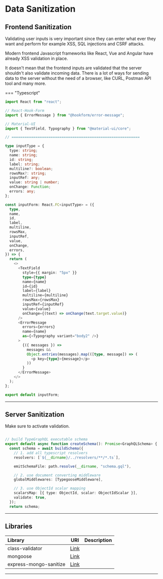 # Data Sanitization

## Frontend Sanitization

Validating user inputs is very important since they can enter what ever they want and perform for example XSS, SQL injections and CSRF attacks.

Modern frontend Javascript frameworks like React, Vue and Angular have already XSS validation in place.

It doesn't mean that the frontend inputs are validated that the server shouldn't also validate incoming data. There is a lot of ways for sending data to the server without the need of a browser, like CURL, Postman API tool and many more.

=== "Typescript"

```typescript
import React from "react";

// React-Hook-Form
import { ErrorMessage } from "@hookform/error-message";

// Material-UI
import { TextField, Typography } from "@material-ui/core";

// ===========================================================

type inputType = {
  type: string;
  name: string;
  id: string;
  label: string;
  multiline?: boolean;
  rowsMax?: string;
  inputRef: any;
  value: string | number;
  onChange: Function;
  errors: any;
};

const inputForm: React.FC<inputType> = ({
  type,
  name,
  id,
  label,
  multiline,
  rowsMax,
  inputRef,
  value,
  onChange,
  errors,
}) => {
  return (
    <>
      <TextField
        style={{ margin: "5px" }}
        type={type}
        name={name}
        id={id}
        label={label}
        multiline={multiline}
        rowsMax={rowsMax}
        inputRef={inputRef}
        value={value}
        onChange={(text) => onChange(text.target.value)}
      />
      <ErrorMessage
        errors={errors}
        name={name}
        as={<Typography variant="body2" />}
      >
        {({ messages }) =>
          messages &&
          Object.entries(messages).map(([type, message]) => (
            <p key={type}>{message}</p>
          ))
        }
      </ErrorMessage>
    </>
  );
};

export default inputForm;
```

<hr/>

## Server Sanitization

Make sure to activate validation.

```typescript

// build TypeGraphQL executable schema
export default async function createSchema(): Promise<GraphQLSchema> {
  const schema = await buildSchema({
    // 1. add all typescript resolvers
    resolvers: [`${__dirname}/../resolvers/**/*.ts`],

    emitSchemaFile: path.resolve(__dirname, "schema.gql"),

    // 2. use document converting middleware
    globalMiddlewares: [TypegooseMiddleware],

    // 3. use ObjectId scalar mapping
    scalarsMap: [{ type: ObjectId, scalar: ObjectIdScalar }],
    validate: true,
  });
  return schema;

```

<hr/>

## Libraries

| Library                |                                   URI                                   | Description |
| :--------------------- | :---------------------------------------------------------------------: | :---------- |
| class-validator        |       [Link](https://github.com/typestack/class-validator#readme)       |             |
| mongoose               | [Link](https://mongoosejs.com/docs/validation.html#built-in-validators) |             |
| express-mongo-sanitize |    [Link](https://github.com/fiznool/express-mongo-sanitize#readme)     |             |

<hr/>
